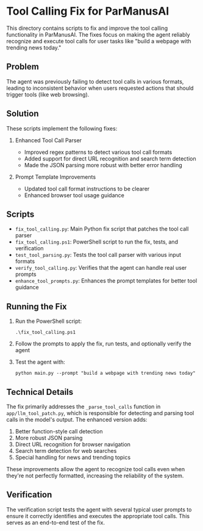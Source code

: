 # Tool Calling Fix for ParManusAI

This directory contains scripts to fix and improve the tool calling functionality in ParManusAI. The fixes focus on making the agent reliably recognize and execute tool calls for user tasks like "build a webpage with trending news today."

## Problem

The agent was previously failing to detect tool calls in various formats, leading to inconsistent behavior when users requested actions that should trigger tools (like web browsing).

## Solution

These scripts implement the following fixes:

1. Enhanced Tool Call Parser
   - Improved regex patterns to detect various tool call formats
   - Added support for direct URL recognition and search term detection
   - Made the JSON parsing more robust with better error handling

2. Prompt Template Improvements
   - Updated tool call format instructions to be clearer
   - Enhanced browser tool usage guidance

## Scripts

- `fix_tool_calling.py`: Main Python fix script that patches the tool call parser
- `fix_tool_calling.ps1`: PowerShell script to run the fix, tests, and verification
- `test_tool_parsing.py`: Tests the tool call parser with various input formats
- `verify_tool_calling.py`: Verifies that the agent can handle real user prompts
- `enhance_tool_prompts.py`: Enhances the prompt templates for better tool guidance

## Running the Fix

1. Run the PowerShell script:
   ```
   .\fix_tool_calling.ps1
   ```

2. Follow the prompts to apply the fix, run tests, and optionally verify the agent

3. Test the agent with:
   ```
   python main.py --prompt "build a webpage with trending news today"
   ```

## Technical Details

The fix primarily addresses the `_parse_tool_calls` function in `app/llm_tool_patch.py`, which is responsible for detecting and parsing tool calls in the model's output. The enhanced version adds:

1. Better function-style call detection
2. More robust JSON parsing
3. Direct URL recognition for browser navigation
4. Search term detection for web searches
5. Special handling for news and trending topics

These improvements allow the agent to recognize tool calls even when they're not perfectly formatted, increasing the reliability of the system.

## Verification

The verification script tests the agent with several typical user prompts to ensure it correctly identifies and executes the appropriate tool calls. This serves as an end-to-end test of the fix.
